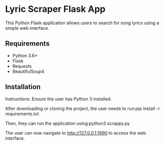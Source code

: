 # Lyric Scraper Flask App

This Python Flask application allows users to search for song lyrics using a simple web interface.

## Requirements

- Python 3.6+
- Flask
- Requests
- BeautifulSoup4

## Installation 

Instructions:
Ensure the user has Python 3 installed.

After downloading or cloning the project, the user needs to run:pip install -r requirements.txt

Then, they can run the application using:python3 scrappy.py

The user can now navigate to http://127.0.0.1:1990 to access the web interface.
